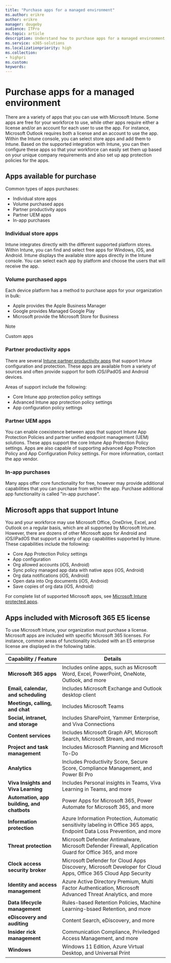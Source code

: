 ```yaml
---
title: "Purchase apps for a managed environment"
ms.author: erikre
author: erikre
manager: dougeby
audience: ITPro
ms.topic: article
description: Understand how to purchase apps for a managed environment.
ms.service: o365-solutions
ms.localizationpriority: high
ms.collection:
- highpri
ms.custom:
keywords:
---
```


# Purchase apps for a managed environment

There are a variety of apps that you can use with Microsoft Intune. Some apps are free for your workforce to use, while other apps require either a license and/or an account for each user to use the app. For instance, Microsoft Outlook requires both a license and an account to use the app. Within the Intune console, you can select store apps and add them to Intune. Based on the supported integration with Intune, you can then configure these apps so that your workforce can easily set them up based on your unique company requirements and also set up app protection policies for the apps. 

## Apps available for purchase

Common types of apps purchases:
- Individual store apps
- Volume purchased apps
- Partner productivity apps
- Partner UEM apps
- In-app purchases

### Individual store apps

Intune integrates directly with the different supported platform stores. Within Intune, you can find and select free apps for Windows, iOS, and Android. Intune displays the available store apps directly in the Intune console. You can select each app by platform and choose the users that will receive the app.

### Volume purchased apps

Each device platform has a method to purchase apps for your organization in bulk:
- Apple provides the Apple Business Manager
- Google provides Managed Google Play
- Microsoft provide the Microsoft Store for Business

> [!NOTE]
> Custom apps

### Partner productivity apps

There are several [Intune partner productivity apps](/mem/intune/apps/apps-supported-intune-apps.md#partner-productivity-apps) that support Intune configuration and protection. These apps are available from a variety of sources and often provide support for both iOS/iPadOS and Android devices.

Areas of support include the following:
- Core Intune app protection policy settings
- Advanced Intune app protection policy settings
- App configuration policy settings

### Partner UEM apps

You can enable coexistence between apps that support Intune App Protection Policies and partner unified endpoint management (UEM) solutions. These apps support the core Intune App Protection Policy settings. Apps are also capable of supporting advanced App Protection Policy and App Configuration Policy settings. For more information, contact the app vendor.

### In-app purchases

Many apps offer core functionality for free, however may provide additional capabilities that you can purchase from within the app. Purchase additional app functionality is called "in-app purchase". 

## Microsoft apps that support Intune

You and your workforce may use Microsoft Office, OneDrive, Excel, and Outlook on a regular basis, which are all supported by Microsoft Intune. However, there are dozens of other Microsoft apps for Android and iOS/iPadOS that support a variety of app capabilities supported by Intune. These capabilities include the following:
- Core App Protection Policy settings
- App configuration
- Org allowed accounts (iOS, Android)
- Sync policy managed app data with native apps (iOS, Android)
- Org data notifications (iOS, Android)
- Open data into Org documents (iOS, Android)
- Save copies of org data (iOS, Android)

For complete list of supported Microsoft apps, see [Microsoft Intune protected apps](/mem/intune/apps/apps-supported-intune-apps).

## Apps included with Microsoft 365 E5 license

To use Microsoft Intune, your organization must purchase a license. Microsoft apps are included with specific Microsoft 365 licenses. For instance, common areas of functionality included with an E5 enterprise license are displayed in the following table.

| Capability / Feature | Details |
|---|---|
| **Microsoft 365 apps** | Includes online apps, such as Microsoft Word, Excel, PowerPoint, OneNote, Outlook, and more |
| **Email, calendar, and scheduling** | Includes Microsoft Exchange and Outlook desktop client |
| **Meetings, calling, and chat** | Includes Microsoft Teams |
| **Social, intranet, and storage** | Includes SharePoint, Yammer Enterprise, and Viva Connections |
| **Content services** | Includes Microsoft Graph API, Microsoft Search, Microsoft Stream, and more |
| **Project and task management** | Includes Microsoft Planning and Microsoft To-Do |
| **Analytics** | Includes Productivity Score, Secure Score, Compliance Management, and Power BI Pro |
| **Viva Insights and Viva Learning** | Includes Personal insights in Teams, Viva Learning in Teams, and more |
| **Automation, app building, and chatbots** | Power Apps for Microsoft 365, Power Automate for Microsoft 365, and more |
| **Information protection** | Azure Information Protection, Automatic sensitivity labeling in Office 365 apps, Endpoint Data Loss Prevention, and more |
| **Threat protection** | Microsoft Defender Antimalware, Microsoft Defender Firewall, Application Guard for Office 365, and more |
| **Clock access security broker** | Microsoft Defender for Cloud Apps Discovery, Microsoft Developer for Cloud Apps, Office 365 Cloud App Security |
| **Identity and access management** | Azure Active Directory Premium, Multi Factor Authentication, Microsoft Advanced Threat Analytics, and more |
| **Data lifecycle management** | Rules-based Retention Policies, Machine Learning-bsaed Retention, and more |
| **eDiscovery and auditing** | Content Search, eDiscovery, and more |
| **Insider rick management** | Communication Compliance, Priviledged Access Management, and more |
| **Windows** | Windows 11 Edition, Azure Virtual Desktop, and Universal Print |

